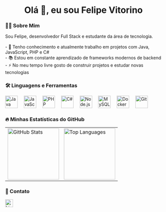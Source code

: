 <h1 align="center">Olá 👋, eu sou Felipe Vitorino</h1>

###

<h3 align="left">👨‍💻 Sobre Mim</h3>

<p align="left">
Sou Felipe, desenvolvedor Full Stack e estudante da área de tecnologia.<br><br>
- 🔭 Tenho conhecimento e atualmente trabalho em projetos com Java, JavaScript, PHP e C#<br>
- 📚 Estou em constante aprendizado de frameworks modernos de backend<br>
- ⚡ No meu tempo livre gosto de construir projetos e estudar novas tecnologias
</p>

###

<h3 align="left">🛠 Linguagens e Ferramentas</h3>

<div align="left">
  <img src="https://cdn.jsdelivr.net/gh/devicons/devicon/icons/java/java-original.svg" height="40" alt="Java" />
  <img width="12" />
  <img src="https://cdn.jsdelivr.net/gh/devicons/devicon/icons/javascript/javascript-original.svg" height="40" alt="JavaScript" />
  <img width="12" />
  <img src="https://cdn.jsdelivr.net/gh/devicons/devicon/icons/php/php-original.svg" height="40" alt="PHP" />
  <img width="12" />
  <img src="https://cdn.jsdelivr.net/gh/devicons/devicon/icons/csharp/csharp-original.svg" height="40" alt="C#" />
  <img width="12" />
  <img src="https://cdn.jsdelivr.net/gh/devicons/devicon/icons/nodejs/nodejs-original.svg" height="40" alt="Node.js" />
  <img width="12" />
  <img src="https://cdn.jsdelivr.net/gh/devicons/devicon/icons/mysql/mysql-original.svg" height="40" alt="MySQL" />
  <img width="12" />
  <img src="https://cdn.jsdelivr.net/gh/devicons/devicon/icons/docker/docker-plain-wordmark.svg" height="40" alt="Docker" />
  <img width="12" />
  <img src="https://cdn.jsdelivr.net/gh/devicons/devicon/icons/git/git-original.svg" height="40" alt="Git" />
</div>

###

<h3 align="left">🔥 Minhas Estatísticas do GitHub</h3>

<table>
  <tr>
    <td><img src="https://github-readme-stats.vercel.app/api?username=devfelipevitorino&show_icons=true&theme=radical&count_private=true" height="165" alt="GitHub Stats" /></td>
    <td><img src="https://github-readme-stats.vercel.app/api/top-langs/?username=devfelipevitorino&layout=compact&theme=radical" height="165" alt="Top Languages" /></td>
  </tr>
</table>

###

<h3 align="left">🔗 Contato</h3>

<div align="left">
  <a href="https://www.linkedin.com/in/devfelipevitorino/">
    <img src="https://img.shields.io/static/v1?message=LinkedIn&logo=linkedin&label=&color=0077B5&logoColor=white&labelColor=&style=for-the-badge" height="25" alt="LinkedIn logo" />
  </a>
</div>
